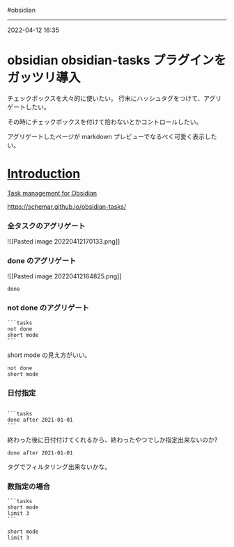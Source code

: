 #obsidian 

---
2022-04-12  16:35

# obsidian obsidian-tasks プラグインをガッツリ導入

チェックボックスを大々的に使いたい。
行末にハッシュタグをつけて、アグリゲートしたい。

その時にチェックボックスを付けて拾わないとかコントロールしたい。

アグリゲートしたページが markdown プレビューでなるべく可愛く表示したい。


<div class="rich-link-card-container"><a class="rich-link-card" href="https://schemar.github.io/obsidian-tasks/" target="_blank">
	<div class="rich-link-image-container">
		<div class="rich-link-image" style="background-image: url('https://schemar.github.io/obsidian-tasks/favicon.ico')">
	</div>
	</div>
	<div class="rich-link-card-text">
		<h1 class="rich-link-card-title">Introduction</h1>
		<p class="rich-link-card-description">
		Task management for Obsidian
		</p>
		<p class="rich-link-href">
		https://schemar.github.io/obsidian-tasks/
		</p>
	</div>
</a></div>

### 全タスクのアグリゲート
![[Pasted image 20220412170133.png]]

### done のアグリゲート
![[Pasted image 20220412164825.png]]

```tasks
done
```


### not done のアグリゲート

````
```tasks
not done
short mode
```
````

short mode の見え方がいい。


```tasks
not done
short mode
```


### 日付指定

````

```tasks
done after 2021-01-01
```
````

終わった後に日付付けてくれるから、終わったやつでしか指定出来ないのか?

```tasks
done after 2021-01-01
```





タグでフィルタリング出来ないかな。


### 数指定の場合

````
```tasks
short mode
limit 3
```
````

```tasks
short mode
limit 3
```

